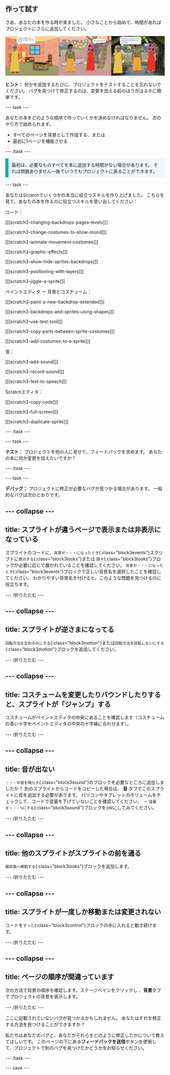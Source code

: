 ## 作って試す

さあ、あなたの本を作る時が来ました。 小さなことから始めて、時間があればプロジェクトにさらに追加してください。

![本のプロジェクトの複数のページ](images/pages-rama.png)

**ヒント：** 何かを追加するたびに、プロジェクトをテストすることを忘れないでください。 バグを見つけて修正するのは、変更を加える前のほうがはるかに簡単です。

--- task ---

あなたの本をどのような順序で作っていくかを決めなければなりません。 次のやり方で始められます。
- すべてのページを背景として作成する、または
- 最初に1ページを機能させる

--- /task ---

<p style="border-left: solid; border-width:10px; border-color: #0faeb0; background-color: aliceblue; padding: 10px;">
最初は、必要なものすべてを本に追加する時間がない場合があります。 それは問題ありません—後でいつでもプロジェクトに戻ることができます。 
</p>

--- task ---

あなたはScratchでいくつかの本当に役立つスキルを作り上げました。 こちらを見て、あなたの本を作るのに役立つスキルを思い出してください：

コード：

[[[scratch3-changing-backdrops-pages-levels]]]

[[[scratch3-change-costumes-to-show-mood]]]

[[[scratch3-animate-movement-costumes]]]

[[[scratch3-graphic-effects]]]

[[[scratch3-show-hide-sprites-backdrops]]]

[[[scratch3-positioning-with-layers]]]

[[[scratch3-jiggle-a-sprite]]]

ペイントエディタ ー 背景とコスチューム：

[[[scratch3-paint-a-new-backdrop-extended]]]

[[[scratch3-backdrops-and-sprites-using-shapes]]]

[[[scratch3-use-text-tool]]]

[[[scratch3-copy-parts-between-sprite-costumes]]]

[[[scratch3-add-costumes-to-a-sprite]]]

音：

[[[scratch3-add-sound]]]

[[[scratch3-record-sound]]]

[[[scratch3-text-to-speech]]]

Scratchエディタ：

[[[scratch3-copy-code]]]

[[[scratch3-full-screen]]]

[[[scratch3-duplicate-sprite]]]


--- /task ---

--- task ---

**テスト：** プロジェクトを他の人に見せて、フィードバックを求めます。 あなたの本に何か変更を加えたいですか？

--- /task ---

--- task ---

**デバッグ：** プロジェクトに修正が必要なバグが見つかる場合があります。 一般的なバグは次のとおりです。

--- collapse ---
---
title: スプライトが違うページで表示または非表示になっている
---

スプライトのコードに、`背景が・・・になったとき`{:class="block3events"}スクリプトに`表示する`{:class="block3looks"}または `隠す`{:class="block3looks"}ブロックが必要に応じて置かれていることを確認してください。 `背景が・・・になったとき`{:class="block3events"}ブロックで正しい背景名を選択したことを確認してください。 わかりやすい背景名を付けると、このような問題を見つけるのに役立ちます。

--- /折りたたむ ---

--- collapse ---
---
title: スプライトが逆さまになってる
---

`回転方法を左右のみにする`{:class="block3motion"}または`回転方法を回転しないにする`{:class="block3motion"}ブロックを追加してください。

--- /折りたたむ ---

--- collapse ---
---
title: コスチュームを変更したりバウンドしたりすると、スプライトが「ジャンプ」する
---

コスチュームがペイントエディタの中央にあることを確認します（コスチュームの青い十字をペイントエディタの中央の十字線に合わせます）。

--- /折りたたむ ---

--- collapse ---
---
title: 音が出ない
---

`・・・の音を鳴らす`{:class="block3sound"}のブロックを必要なところに追加しましたか？ 別のスプライトからコードをコピーした場合は、 **音** タブでこのスプライトに音を追加する必要があります。 パソコンやタブレットのボリュームをチェックして、コードで音量を下げていないことを確認してください。 － `音量を・・・%にする`{:class="block3sound"}ブロックを`100`にしてみてください。

--- /折りたたむ ---

--- collapse ---
---
title: 他のスプライトがスプライトの前を通る
---

`最前面へ移動する`{:class="block3looks"}ブロックを追加します。

--- /折りたたむ ---

--- collapse ---
---
title: スプライトが一度しか移動または変更されない
---

コードを`ずっと`{:class="block3control"}ブロックの中に入れると動き続けます。

--- /折りたたむ ---

--- collapse ---
---
title: ページの順序が間違っています
---

次の方法で背景の順序を確認します。ステージペインをクリックし 、**背景**タブでプロジェクトの背景を表示します。

--- /折りたたむ ---

ここに記載されていないバグが見つかるかもしれません。 あなたはそれを修正する方法を見つけることができますか？

私たちはあなたのバグと、あなたがそれらをどのように修正したかについて教えてほしいです。 このページの下にある**フィードバックを送信**ボタンを使用して、プロジェクトで別のバグを見つけたかどうかをお知らせください。

--- /task ---


--- save ---
